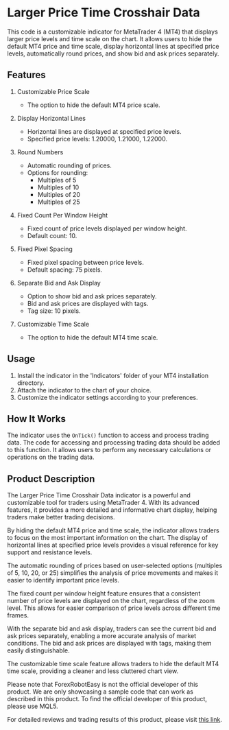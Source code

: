 # Larger Price Time Crosshair Data

This code is a customizable indicator for MetaTrader 4 (MT4) that displays larger price levels and time scale on the chart. It allows users to hide the default MT4 price and time scale, display horizontal lines at specified price levels, automatically round prices, and show bid and ask prices separately.

## Features

1. Customizable Price Scale
   - The option to hide the default MT4 price scale.
   
2. Display Horizontal Lines
   - Horizontal lines are displayed at specified price levels.
   - Specified price levels: 1.20000, 1.21000, 1.22000.
   
3. Round Numbers
   - Automatic rounding of prices.
   - Options for rounding:
     - Multiples of 5
     - Multiples of 10
     - Multiples of 20
     - Multiples of 25
     
4. Fixed Count Per Window Height
   - Fixed count of price levels displayed per window height.
   - Default count: 10.
   
5. Fixed Pixel Spacing
   - Fixed pixel spacing between price levels.
   - Default spacing: 75 pixels.
   
6. Separate Bid and Ask Display
   - Option to show bid and ask prices separately.
   - Bid and ask prices are displayed with tags.
   - Tag size: 10 pixels.
   
7. Customizable Time Scale
   - The option to hide the default MT4 time scale.

## Usage

1. Install the indicator in the 'Indicators' folder of your MT4 installation directory.
2. Attach the indicator to the chart of your choice.
3. Customize the indicator settings according to your preferences.

## How It Works

The indicator uses the `OnTick()` function to access and process trading data. The code for accessing and processing trading data should be added to this function. It allows users to perform any necessary calculations or operations on the trading data.

## Product Description

The Larger Price Time Crosshair Data indicator is a powerful and customizable tool for traders using MetaTrader 4. With its advanced features, it provides a more detailed and informative chart display, helping traders make better trading decisions.

By hiding the default MT4 price and time scale, the indicator allows traders to focus on the most important information on the chart. The display of horizontal lines at specified price levels provides a visual reference for key support and resistance levels.

The automatic rounding of prices based on user-selected options (multiples of 5, 10, 20, or 25) simplifies the analysis of price movements and makes it easier to identify important price levels.

The fixed count per window height feature ensures that a consistent number of price levels are displayed on the chart, regardless of the zoom level. This allows for easier comparison of price levels across different time frames.

With the separate bid and ask display, traders can see the current bid and ask prices separately, enabling a more accurate analysis of market conditions. The bid and ask prices are displayed with tags, making them easily distinguishable.

The customizable time scale feature allows traders to hide the default MT4 time scale, providing a cleaner and less cluttered chart view.

Please note that ForexRobotEasy is not the official developer of this product. We are only showcasing a sample code that can work as described in this product. To find the official developer of this product, please use MQL5.

For detailed reviews and trading results of this product, please visit [this link](https://forexroboteasy.com/forex-robot-review/larger-price-time-crosshair-data-in-depth-forex-software-review/).
